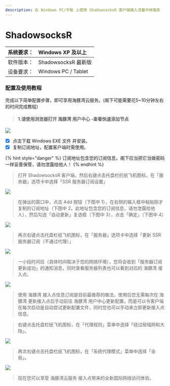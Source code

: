```yaml
---
description: 在 Windows PC/平板 上使用 ShadowsocksR 客户端接入流量中继服务
---
```


# ShadowsocksR

| 系统要求： | Windows XP 及以上 |
| :--- | :--- |
| 软件版本： | ShadowsocksR 最新版 |
| 设备要求： | Windows PC / Tablet |

### 配置及使用教程

完成以下简单配置步骤，即可享用海豚湾云服务。\(阁下可能需要花5~10分钟左右的时间完成教程\)

> #### 1.请使用浏览器打开 海豚湾 用户中心 -查看快速添加节点

![](../../.gitbook/assets/image%20%2814%29.png)

* [x] 点击下载 Windows EXE 文件 并安装。
* [x] 复制订阅地址，配置客户端时需使用。

{% hint style="danger" %}
订阅地址包含您的订阅信息，阁下应当把它当做密码一样妥善保管，请勿泄露给他人！
{% endhint %}

> 打开 ShadowsocksR 客户端，然后右键点击托盘栏的纸飞机图标，在「服务器」选项卡中选择「SSR 服务器订阅设置」

![](../../.gitbook/assets/image%20%282%29.png)

> 在弹出的窗口中，点击 Add 按钮（下图中 1），在右侧的输入框中粘贴刚才复制的订阅地址（下图中 2。此地址包含您的订阅信息，请勿泄露给他人），然后勾选「自动更新」复选框（下图中 3），点击「确定」（下图中 4）

![](../../.gitbook/assets/image%20%2831%29.png)

> 再次右键点击托盘栏纸飞机图标，在「服务器」选项卡中选择「更新 SSR 服务器订阅（不通过代理）」

![](../../.gitbook/assets/image%20%283%29.png)

> 一小段时间后（具体时间取决于您的网络环境），您将会收到「服务器订阅更新成功」的通知消息，同时查看服务器列表也可以看到对应的 海豚湾 接入点。

![](../../.gitbook/assets/image%20%2825%29.png)

> 使用 海豚湾 接入点信息订阅是目前最推荐的做法，使用后您无需每次在 海豚湾 更新接入点后手动前往 海豚湾 用户中心更新配置，而是可以令客户端在每次启动是自动尝试更新配置文件，同时您也可以手动来立即更新接入点信息。

> 右键点击托盘栏纸飞机图标，在「代理规则」菜单中选择「绕过局域网和大陆」。

![](../../.gitbook/assets/image%20%2810%29.png)

> 再次右键点击托盘栏纸飞机图标，在「系统代理模式」菜单中选择「全局」。

![](../../.gitbook/assets/image%20%2835%29.png)

> 现在您可以享受 海豚湾云服务 接入点带来的全新国际网络访问体验。

